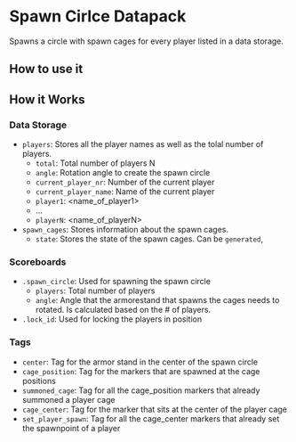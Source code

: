 # Spawn Cirlce Datapack
Spawns a circle  with spawn cages for every player listed in a data storage.

## How to use it


## How it Works

### Data Storage
- `players`: Stores all the player names as well as the tolal number of players.
    - `total`: Total number of players N
    - `angle`: Rotation angle to create the spawn circle
    - `current_player_nr`: Number of the current player
    - `current_player_name`: Name of the current player
    - `player1`: <name_of_player1>
    - ...
    - `playerN`:  <name_of_playerN>
- `spawn_cages`: Stores information about the spawn cages.
    - `state`: Stores the state of the spawn cages. Can be `generated`, 

### Scoreboards
- `.spawn_circle`: Used for spawning the spawn circle
    - `players`: Total number of players 
    - `angle`: Angle that the armorestand that spawns the cages needs to rotated. Is calculated based on the # of players.
- `.lock_id`: Used for locking the players in position


### Tags
- `center`: Tag for the armor stand in the center of the spawn circle
- `cage_position`: Tag for the markers that are spawned at the cage positions
- `summoned_cage`: Tag for all the cage_position markers that already summoned a player cage
- `cage_center`: Tag for the marker that sits at the center of the player cage
- `set_player_spawn`: Tag for all the cage_center markers that already set the spawnpoint of a player